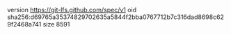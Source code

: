version https://git-lfs.github.com/spec/v1
oid sha256:d69765a35374829702635a5844f2bba0767712b7c316dad8698c629f2468a741
size 8591
